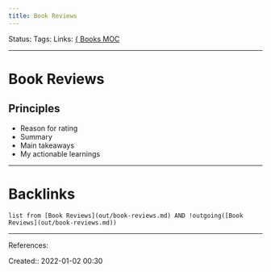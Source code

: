 ```yaml
---
title: Book Reviews
---
```

Status: 
Tags: 
Links: [{ Books MOC](out/-books-moc.md)
___
# Book Reviews
## Principles
- Reason for rating
- Summary
- Main takeaways
- My actionable learnings
___
# Backlinks
```dataview
list from [Book Reviews](out/book-reviews.md) AND !outgoing([Book Reviews](out/book-reviews.md))
```
___
References:

Created:: 2022-01-02 00:30

